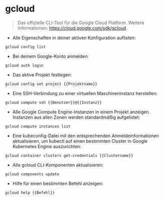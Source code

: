 # gcloud

> Das offizielle CLI-Tool für die Google Cloud Platform.
> Weitere Informationen: https://cloud.google.com/sdk/gcloud.

- Alle Eigenschaften in deiner aktiven Konfiguration auflisten:

`gcloud config list`

- Bei deinem Google-Konto anmelden:

`gcloud auth login`

- Das aktive Projekt festlegen:

`gcloud config set project {{Projektname}}`

- Eine SSH-Verbindung zu einer virtuellen Maschineninstanz herstellen:

`gcloud compute ssh {{Benutzer}}@{{Instanz}}`

- Alle Google Compute Engine-Instanzen in einem Projekt anzeigen. Instanzen aus allen Zonen werden standardmäßig aufgelistet:

`gcloud compute instances list`

- Eine kubeconfig-Datei mit den entsprechenden Anmeldeinformationen aktualisieren, um kubectl auf einen bestimmten Cluster in Google Kubernetes Engine auszurichten:

`gcloud container clusters get-credentials {{Clustername}}`

- Alle gcloud CLI-Komponenten aktualisieren:

`gcloud components update`

- Hilfe für einen bestimmten Befehl anzeigen:

`gcloud help {{Befehl}}`
